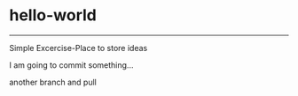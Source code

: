 # hello-world
----------------------------------------
Simple Excercise-Place to store ideas

I am going to commit something...

another branch and pull
